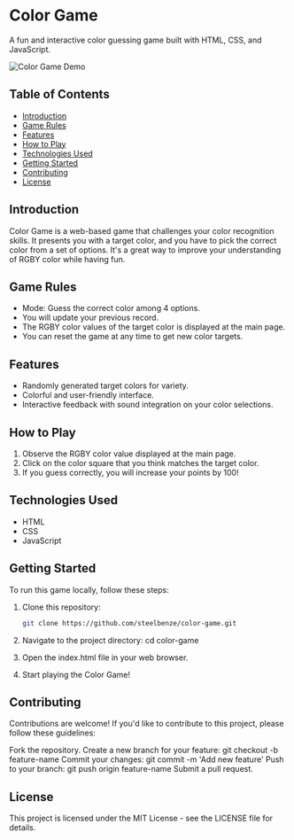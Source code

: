 # Color Game

A fun and interactive color guessing game built with HTML, CSS, and JavaScript.

![Color Game Demo](demo.gif)

## Table of Contents

- [Introduction](#introduction)
- [Game Rules](#game-rules)
- [Features](#features)
- [How to Play](#how-to-play)
- [Technologies Used](#technologies-used)
- [Getting Started](#getting-started)
- [Contributing](#contributing)
- [License](#license)

## Introduction

Color Game is a web-based game that challenges your color recognition skills. It presents you with a target color, and you have to pick the correct color from a set of options. It's a great way to improve your understanding of RGBY color while having fun.

## Game Rules

- Mode: Guess the correct color among 4 options.
- You will update your previous record.
- The RGBY color values of the target color is displayed at the main page.
- You can reset the game at any time to get new color targets.

## Features

- Randomly generated target colors for variety.
- Colorful and user-friendly interface.
- Interactive feedback with sound integration on your color selections.

## How to Play

1. Observe the RGBY color value displayed at the main page.
3. Click on the color square that you think matches the target color.
4. If you guess correctly, you will increase your points by 100!

## Technologies Used

- HTML
- CSS
- JavaScript

## Getting Started

To run this game locally, follow these steps:

1. Clone this repository:

   ```bash
   git clone https://github.com/steelbenze/color-game.git
2. Navigate to the project directory:
    cd color-game
3. Open the index.html file in your web browser.
4. Start playing the Color Game!

## Contributing

Contributions are welcome! If you'd like to contribute to this project, please follow these guidelines:

Fork the repository.
Create a new branch for your feature: git checkout -b feature-name
Commit your changes: git commit -m 'Add new feature'
Push to your branch: git push origin feature-name
Submit a pull request.

## License

This project is licensed under the MIT License - see the LICENSE file for details.


